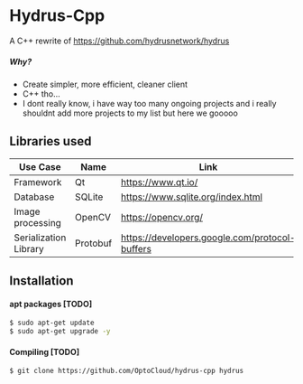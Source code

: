 # Hydrus-Cpp
 A C++ rewrite of https://github.com/hydrusnetwork/hydrus

##### Why?
- Create simpler, more efficient, cleaner client
- C++ tho...
- I dont really know, i have way too many ongoing projects and i really shouldnt add more projects to my list but here we gooooo

## Libraries used
| Use Case | Name | Link |
| ------ | ------ | ------ |
| Framework | Qt | https://www.qt.io/ |
| Database | SQLite | https://www.sqlite.org/index.html |
| Image processing | OpenCV | https://opencv.org/ |
| Serialization Library | Protobuf | https://developers.google.com/protocol-buffers |

## Installation

#### apt packages [TODO]
```sh
$ sudo apt-get update
$ sudo apt-get upgrade -y
```
#### Compiling [TODO]
```sh
$ git clone https://github.com/OptoCloud/hydrus-cpp hydrus
```




